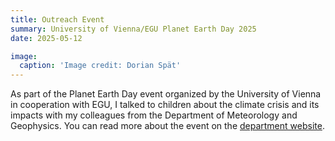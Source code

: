 ```yaml
---
title: Outreach Event
summary: University of Vienna/EGU Planet Earth Day 2025
date: 2025-05-12

image:
  caption: 'Image credit: Dorian Spät'
---
```


As part of the Planet Earth Day event organized by the University of Vienna in cooperation with EGU, I talked to children about the climate crisis and its impacts with my colleagues from the Department of Meteorology and Geophysics. You can read more about the event on the [department website](https://img.univie.ac.at/en/news-events/details-news/news/the-imgw-at-planet-earth-day/?no_cache=1&cHash=1ecd3689440ae6ed28184895c8cb1b51).